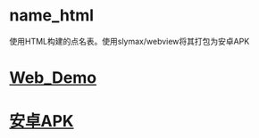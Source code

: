 # name_html
使用HTML构建的点名表。使用slymax/webview将其打包为安卓APK

# [Web_Demo](https://n.afo.im/)

# [安卓APK](https://github.com/afoim/name_html/releases)